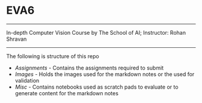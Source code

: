 # EVA6
---

In-depth Computer Vision Course by The School of AI; 
Instructor: Rohan Shravan

---

The following is structure of this repo
- _Assignments_ - Contains the assignments required to submit
- _Images_ - Holds the images used for the markdown notes or the used for validation
- _Misc_ - Contains notebooks used as scratch pads to evaluate or to generate content for the markdown notes

